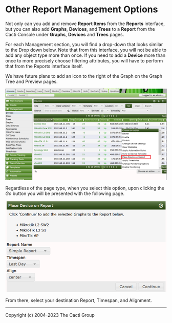 # Other Report Management Options

Not only can you add and remove **Report Items** from the **Reports** interface,
but you can also add **Graphs**, **Devices**, and **Trees** to a **Report** from
the Cacti Console under **Graphs**, **Devices** and **Trees** pages.

For each Management section, you will find a drop-down that looks similar to the
Drop down below.  Note that from this interface, you will not be able to add any
object type more than once.  If you need to add a **Device** more than once to
more precisely choose filtering attributes, you will have to perform that from
the Reports interface itself.

We have future plans to add an icon to the right of the Graph on the Graph Tree and
Preview pages.

![Report Other Options Device Page](images/reports-other-options-device-page.png)

Regardless of the page type, when you select this option, upon clicking the *Go* button you will be presented with the following page.

![Report Other Options Add Menu](images/reports-other-options-device-add.png)

From there, select your destination Report, Timespan, and Alignment.

---
Copyright (c) 2004-2023 The Cacti Group
